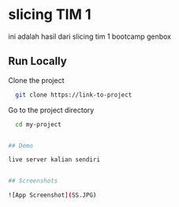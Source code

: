 
# slicing TIM 1

ini adalah hasil dari slicing tim 1 bootcamp genbox
## Run Locally

Clone the project

```bash
  git clone https://link-to-project
```

Go to the project directory

```bash
  cd my-project


## Demo

live server kalian sendiri


## Screenshots

![App Screenshot](SS.JPG)


